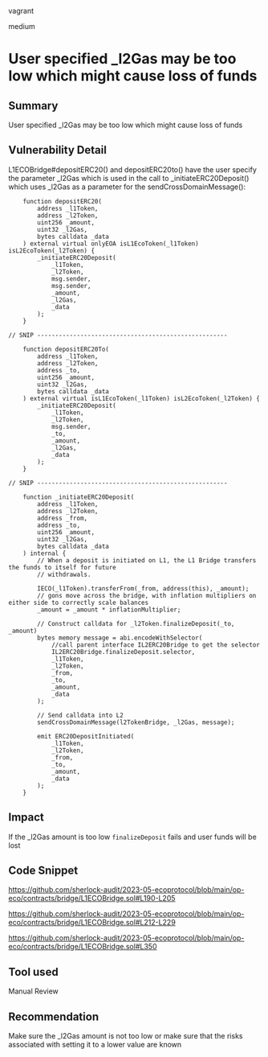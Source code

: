 vagrant

medium

# User specified _l2Gas may be too low which might cause loss of funds

## Summary
User specified _l2Gas may be too low which might cause loss of funds

## Vulnerability Detail
L1ECOBridge#depositERC20() and depositERC20to() have the user specify the parameter _l2Gas which is used in the call to _initiateERC20Deposit() which uses _l2Gas as a parameter for the sendCrossDomainMessage():

```solidity
    function depositERC20(
        address _l1Token,
        address _l2Token,
        uint256 _amount,
        uint32 _l2Gas,
        bytes calldata _data
    ) external virtual onlyEOA isL1EcoToken(_l1Token) isL2EcoToken(_l2Token) {
        _initiateERC20Deposit(
            _l1Token,
            _l2Token,
            msg.sender,
            msg.sender,
            _amount,
            _l2Gas,
            _data
        );
    }

// SNIP -----------------------------------------------------

    function depositERC20To(
        address _l1Token,
        address _l2Token,
        address _to,
        uint256 _amount,
        uint32 _l2Gas,
        bytes calldata _data
    ) external virtual isL1EcoToken(_l1Token) isL2EcoToken(_l2Token) {
        _initiateERC20Deposit(
            _l1Token,
            _l2Token,
            msg.sender,
            _to,
            _amount,
            _l2Gas,
            _data
        );
    }

// SNIP -----------------------------------------------------

    function _initiateERC20Deposit(
        address _l1Token,
        address _l2Token,
        address _from,
        address _to,
        uint256 _amount,
        uint32 _l2Gas,
        bytes calldata _data
    ) internal {
        // When a deposit is initiated on L1, the L1 Bridge transfers the funds to itself for future
        // withdrawals.

        IECO(_l1Token).transferFrom(_from, address(this), _amount);
        // gons move across the bridge, with inflation multipliers on either side to correctly scale balances
        _amount = _amount * inflationMultiplier;

        // Construct calldata for _l2Token.finalizeDeposit(_to, _amount)
        bytes memory message = abi.encodeWithSelector(
            //call parent interface IL2ERC20Bridge to get the selector
            IL2ERC20Bridge.finalizeDeposit.selector,
            _l1Token,
            _l2Token,
            _from,
            _to,
            _amount,
            _data
        );

        // Send calldata into L2
        sendCrossDomainMessage(l2TokenBridge, _l2Gas, message);

        emit ERC20DepositInitiated(
            _l1Token,
            _l2Token,
            _from,
            _to,
            _amount,
            _data
        );
    }
```



## Impact
If the _l2Gas amount is too low `finalizeDeposit` fails and user funds will be lost

## Code Snippet
https://github.com/sherlock-audit/2023-05-ecoprotocol/blob/main/op-eco/contracts/bridge/L1ECOBridge.sol#L190-L205

https://github.com/sherlock-audit/2023-05-ecoprotocol/blob/main/op-eco/contracts/bridge/L1ECOBridge.sol#L212-L229

https://github.com/sherlock-audit/2023-05-ecoprotocol/blob/main/op-eco/contracts/bridge/L1ECOBridge.sol#L350


## Tool used

Manual Review

## Recommendation

Make sure the _l2Gas amount is not too low or make sure that the risks associated with setting it to a lower value are known